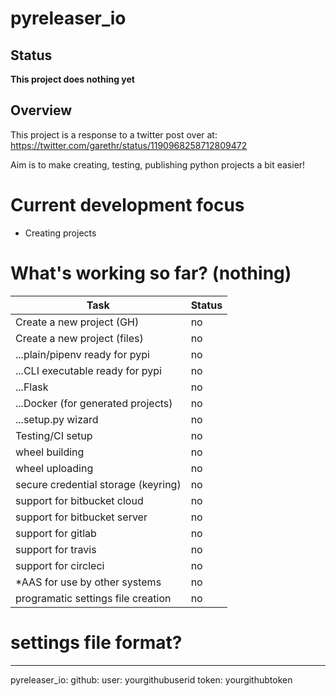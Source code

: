 # pyreleaser_io

## Status
**This project does nothing yet**

## Overview
This project is a response to a twitter post over at: 
https://twitter.com/garethr/status/1190968258712809472

Aim is to make creating, testing, publishing python projects a bit easier!

# Current development focus
* Creating projects

# What's working so far? (nothing)

| Task                                | Status |
| ---                                 | ---    |
| Create a new project (GH)           | no     |
| Create a new project (files)        | no     |
| ...plain/pipenv ready for pypi      | no     |
| ...CLI executable ready for pypi    | no     |
| ...Flask                            | no     |
| ...Docker (for generated projects)  | no     |
| ...setup.py wizard                  | no     |
| Testing/CI setup                    | no     |
| wheel building                      | no     |                        
| wheel uploading                     | no     |
| secure credential storage (keyring) | no     |
| support for bitbucket cloud         | no     |
| support for bitbucket server        | no     |
| support for gitlab                  | no     |
| support for travis                  | no     |
| support for circleci                | no     |
| *AAS for use by other systems       | no     |
| programatic settings file creation  | no     |



# settings file format?
---
pyreleaser_io:
  github:
    user: yourgithubuserid
    token: yourgithubtoken

